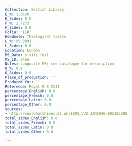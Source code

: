 ```yaml
---
Collection: British Library
E_%: 1.3636
E_Sides: 0.0
F_%: 2.7273
F_Sides: 0.0
Folia: '110'
Headnote: Theological tracts
L_%: 95.9091
L_Sides: 0.0
Location: London
MS_Date: s.xiii (ex)
MS_ID: 546a
Notes: composite MS; see catalogue for description
O_%: 0.0
O_Sides: 0.0
Place_of_production: ''
Produced_for: ''
Reference: Royal 8 E XVII
percentage_English: 0.0
percentage_French: 0.0
percentage_Latin: 0.0
percentage_Other: 0.0
sources:
- http://searcharchives.bl.uk/IAMS_VU2:IAMS040-002106388
total_sides_English: 0.0
total_sides_French: 0.0
total_sides_Latin: 0.0
total_sides_Other: 0.0

---
```

